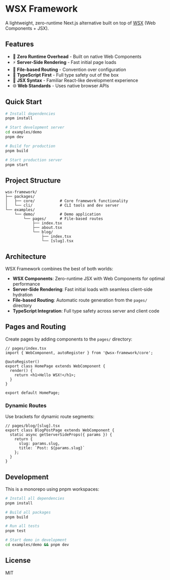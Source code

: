 # WSX Framework

A lightweight, zero-runtime Next.js alternative built on top of [WSX](https://github.com/wsxjs/wsxjs) (Web Components + JSX).

## Features

- 🚀 **Zero Runtime Overhead** - Built on native Web Components
- ⚡ **Server-Side Rendering** - Fast initial page loads
- 📁 **File-based Routing** - Convention over configuration
- 🔧 **TypeScript First** - Full type safety out of the box
- 🎨 **JSX Syntax** - Familiar React-like development experience
- 🌐 **Web Standards** - Uses native browser APIs

## Quick Start

```bash
# Install dependencies
pnpm install

# Start development server
cd examples/demo
pnpm dev

# Build for production
pnpm build

# Start production server
pnpm start
```

## Project Structure

```
wsx-framework/
├── packages/
│   ├── core/           # Core framework functionality
│   └── cli/            # CLI tools and dev server
└── examples/
    └── demo/           # Demo application
        └── pages/      # File-based routes
            ├── index.tsx
            ├── about.tsx
            └── blog/
                ├── index.tsx
                └── [slug].tsx
```

## Architecture

WSX Framework combines the best of both worlds:

- **WSX Components**: Zero-runtime JSX with Web Components for optimal performance
- **Server-Side Rendering**: Fast initial loads with seamless client-side hydration
- **File-based Routing**: Automatic route generation from the `pages/` directory
- **TypeScript Integration**: Full type safety across server and client code

## Pages and Routing

Create pages by adding components to the `pages/` directory:

```tsx
// pages/index.tsx
import { WebComponent, autoRegister } from '@wsx-framework/core';

@autoRegister()
export class HomePage extends WebComponent {
  render() {
    return <h1>Hello WSX!</h1>;
  }
}

export default HomePage;
```

### Dynamic Routes

Use brackets for dynamic route segments:

```tsx
// pages/blog/[slug].tsx
export class BlogPostPage extends WebComponent {
  static async getServerSideProps({ params }) {
    return {
      slug: params.slug,
      title: `Post: ${params.slug}`
    };
  }
}
```

## Development

This is a monorepo using pnpm workspaces:

```bash
# Install all dependencies
pnpm install

# Build all packages
pnpm build

# Run all tests
pnpm test

# Start demo in development
cd examples/demo && pnpm dev
```

## License

MIT